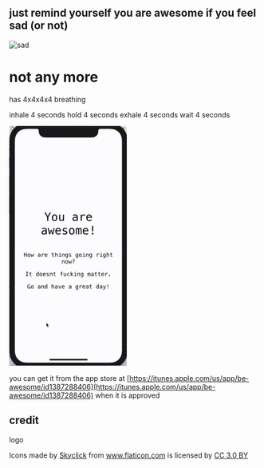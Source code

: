 ## just remind yourself you are awesome if you feel sad (or not)

![sad](./why.jpg)

# not any more

has 4x4x4x4 breathing

inhale 4 seconds
hold 4 seconds
exhale 4 seconds
wait 4 seconds

![screenshot](./screenshot.gif)

you can get it from the app store at [https://itunes.apple.com/us/app/be-awesome/id1387288406](https://itunes.apple.com/us/app/be-awesome/id1387288406) when it is approved



## credit

logo <div>Icons made by <a href="https://www.flaticon.com/authors/skyclick" title="Skyclick">Skyclick</a> from <a href="https://www.flaticon.com/" title="Flaticon">www.flaticon.com</a> is licensed by <a href="http://creativecommons.org/licenses/by/3.0/" title="Creative Commons BY 3.0" target="_blank">CC 3.0 BY</a></div>
